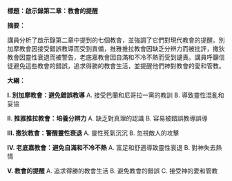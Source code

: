 **標題：啟示錄第二章：教會的提醒**

**摘要：**

講員分析了啟示錄第二章中提到的七個教會，並強調了它們對現代教會的提醒。別加摩教會因接受錯誤教導而受到責備，推雅推拉教會因缺乏分辨力而被批評，撒狄教會因靈性衰退而被警告，老底嘉教會因自滿和不冷不熱而受到譴責。講員呼籲信徒避免這些教會的錯誤，追求得勝的教會生活，並提醒他們神對教會的愛和管教。

**大綱：**

**I. 別加摩教會：避免錯誤教導**
    A. 接受巴蘭和尼哥拉一黨的教訓
    B. 導致靈性混亂和妥協

**II. 推雅推拉教會：培養分辨力**
    A. 缺乏對真理的認識
    B. 容易被錯誤教導誤導

**III. 撒狄教會：警醒靈性衰退**
    A. 靈性死氣沉沉
    B. 忽視敵人的攻擊

**IV. 老底嘉教會：避免自滿和不冷不熱**
    A. 富足和舒適導致靈性衰退
    B. 對神失去熱情

**V. 教會的提醒**
    A. 追求得勝的教會生活
    B. 避免教會的錯誤
    C. 接受神的愛和管教